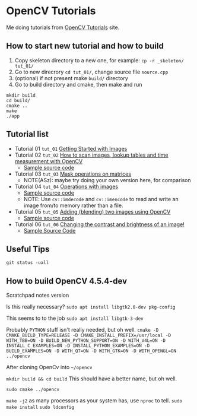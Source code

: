 # OpenCV Tutorials
Me doing tutorials from [OpenCV Tutorials](https://docs.opencv.org/4.x/d9/df8/tutorial_root.html) site.


## How to start new tutorial and how to build
1. Copy skeleton directory to a new one, for example: `cp -r _skeleton/ tut_01/`
2. Go to new direcrory `cd tut_01/`, change source file `source.cpp`
3. (optional) if not present make `build/` directory
4. Go to build directory and cmake, then make and run
```
mkdir build
cd build/
cmake ..
make
./app
```

## Tutorial list
- Tutorial 01 `tut_01` [Getting Started with Images](https://docs.opencv.org/4.x/db/deb/tutorial_display_image.html)
- Tutorial 02 `tut_02` [How to scan images, lookup tables and time measurement with OpenCV](https://docs.opencv.org/4.x/db/da5/tutorial_how_to_scan_images.html)
  * [Sample source code](https://github.com/opencv/opencv/blob/master/samples/cpp/tutorial_code/core/how_to_scan_images/how_to_scan_images.cpp)
- Tutorial 03 `tut_03` [Mask operations on matrices](https://docs.opencv.org/4.x/d7/d37/tutorial_mat_mask_operations.html)
  * NOTE(ASz): maybe try doing your own version here, for comparison
- Tutorial 04 `tut_04` [Operations with images](https://docs.opencv.org/4.x/d5/d98/tutorial_mat_operations.html)
  * [Sample source code](https://github.com/opencv/opencv/blob/4.x/samples/cpp/tutorial_code/core/mat_operations/mat_operations.cpp)
  * NOTE: Use `cv::imdecode` and `cv::imencode` to read and write an image from/to memory rather than a file.
- Tutorial 05 `tut_05` [Adding (blending) two images using OpenCV](https://docs.opencv.org/4.x/d5/dc4/tutorial_adding_images.html)
  * [Sample source code](https://github.com/opencv/opencv/blob/4.x/samples/cpp/tutorial_code/core/AddingImages/AddingImages.cpp)
- Tutorial 06 `tut_06` [Changing the contrast and brightness of an image!](https://docs.opencv.org/4.x/d3/dc1/tutorial_basic_linear_transform.html)
  * [Sample Source Code](https://github.com/opencv/opencv/blob/master/samples/cpp/tutorial_code/ImgProc/BasicLinearTransforms.cpp)

## Useful Tips

`git status -uall`

## How to build OpenCV 4.5.4-dev
Scratchpad notes version

Is this really necessary?
`sudo apt install libgtk2.0-dev pkg-config`

This seems to to the job
`sudo apt install libgtk-3-dev`

Probably `PYTHON` stuff isn't really needed, but oh well.
`cmake -D CMAKE_BUILD_TYPE=RELEASE -D CMAKE_INSTALL_PREFIX=/usr/local -D WITH_TBB=ON -D BUILD_NEW_PYTHON_SUPPORT=ON -D WITH_V4L=ON -D INSTALL_C_EXAMPLES=ON -D INSTALL_PYTHON_EXAMPLES=ON -D BUILD_EXAMPLES=ON -D WITH_QT=ON -D WITH_GTK=ON -D WITH_OPENGL=ON ../opencv`

After cloning OpenCv into `~/opencv`

`mkdir build && cd build` This should have a better name, but oh well.

`sudo cmake ../opencv`

`make -j2` as many processors as your system has, use `nproc` to tell.
`sudo make install`
`sudo ldconfig`
